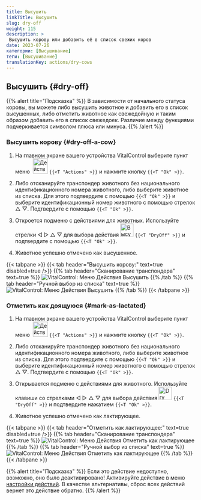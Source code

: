 ```yaml
---
title: Высушить
linkTitle: Высушить
slug: dry-off
weight: 115
description: >
 Высушить корову или добавить её в список свежих коров
date: 2023-07-26
категории: [Высушивание]
теги: [Высушивание]
translationKey: actions/dry-cows
---
```


## Высушить {#dry-off}

{{% alert title="Подсказка" %}}
В зависимости от начального статуса коровы, вы можете либо высушить животное и добавить его в список высушенных, либо отметить животное как свежедойную и таким образом добавить его в список свежедоек. Различие между функциями подчеркивается символом плюса или минуса.
{{% /alert %}}

### Высушить корову {#dry-off-a-cow}

1. На главном экране вашего устройства VitalControl выберите пункт меню &nbsp;<img src="/icons/actions.svg" width="40" align="bottom" alt="Действия" /> `{{<T "Actions" >}}` и нажмите кнопку `{{<T "Ok" >}}`.

2. Либо отсканируйте транспондер животного без национального идентификационного номера животного, либо выберите животное из списка. Для этого подтвердите с помощью `{{<T "Ok" >}}` и выберите идентификационный номер животного с помощью стрелок △ ▽. Подтвердите с помощью `{{<T "Ok" >}}`.

3. Откроется подменю с действиями для животных. Используйте стрелки ◁ ▷ △ ▽ для выбора действия <img src="/icons/actions/dryoff-plus.svg" width="35" align="bottom" alt="Высушить" /> `{{<T "DryOff" >}}` и подтвердите с помощью `{{<T "Ok" >}}`.

4. Животное успешно отмечено как высушенное.

{{< tabpane >}}
{{< tab header="Высушить корову:" text=true disabled=true />}}
{{% tab header="Сканирование транспондера" text=true %}}
![VitalControl: Меню Действия Высушить](../images/dryoff-scan.png "Высушить корову")
{{% /tab %}}
{{% tab header="Ручной выбор из списка" text=true %}}
![VitalControl: Меню Действия Высушить](../images/dryoff.png "Высушить корову")
{{% /tab %}}
{{< /tabpane >}}

### Отметить как доящуюся {#mark-as-lactated}

1. На главном экране вашего устройства VitalControl выберите пункт меню &nbsp;<img src="/icons/actions.svg" width="40" align="bottom" alt="Действия" /> `{{<T "Actions" >}}` и нажмите кнопку `{{<T "Ok" >}}`.

2. Либо отсканируйте транспондер животного без национального идентификационного номера животного, либо выберите животное из списка. Для этого подтвердите с помощью `{{<T "Ok" >}}` и выберите идентификационный номер животного с помощью стрелок △ ▽. Подтвердите с помощью `{{<T "Ok" >}}`.

3. Открывается подменю с действиями для животного. Используйте клавиши со стрелками ◁ ▷ △ ▽ для выбора действия <img src="/icons/actions/dryoff-minus.svg" width="35" align="bottom" alt="Dry off" /> `{{<T "DryOff" >}}` и подтвердите нажатием `{{<T "Ok" >}}`.

4. Животное успешно отмечено как лактирующее.

{{< tabpane >}}
{{< tab header="Отметить как лактирующее:" text=true disabled=true />}}
{{% tab header="Сканирование транспондера" text=true %}}
![VitalControl: Меню Действия Отметить как лактирующее](../images/lactated-scan.png "Отметить как лактирующее")
{{% /tab %}}
{{% tab header="Ручной выбор из списка" text=true %}}
![VitalControl: Меню Действия Отметить как лактирующее](../images/lactated.png "Отметить как лактирующее")
{{% /tab %}}
{{< /tabpane >}}


{{% alert title="Подсказка" %}}
Если это действие недоступно, возможно, оно было деактивировано! Активируйте действие в меню [настройки действий](../setting/). В качестве альтернативы, сброс всех действий вернет это действие обратно.
{{% /alert %}}
